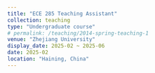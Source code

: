 ```yaml
---
title: "ECE 285 Teaching Assistant"
collection: teaching
type: "Undergraduate course"
# permalink: /teaching/2014-spring-teaching-1
venue: "Zhejiang University"
display_date: 2025-02 ~ 2025-06
date: 2025-02
location: "Haining, China"
---
```


